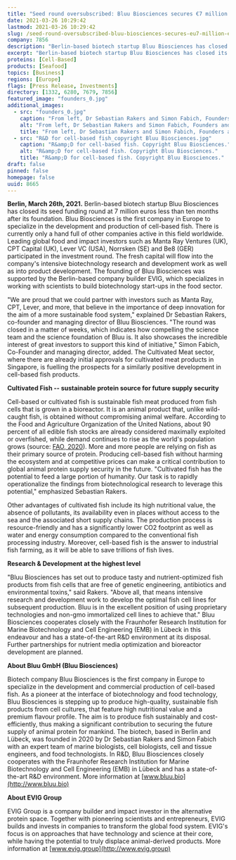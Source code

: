 ```yaml
---
title: "Seed round oversubscribed: Bluu Biosciences secures €7 million – Europe's first cell-based fish biotech company takes off"
date: 2021-03-26 10:29:42
lastmod: 2021-03-26 10:29:42
slug: /seed-round-oversubscribed-bluu-biosciences-secures-eu7-million-europes-first-cell-based
company: 7856
description: "Berlin-based biotech startup Bluu Biosciences has closed its seed funding round at 7 million euros less than ten months after its foundation. Bluu Biosciences is the first company in Europe to specialize in the development and production of cell-based fish."
excerpt: "Berlin-based biotech startup Bluu Biosciences has closed its seed funding round at 7 million euros less than ten months after its foundation. Bluu Biosciences is the first company in Europe to specialize in the development and production of cell-based fish."
proteins: [Cell-Based]
products: [Seafood]
topics: [Business]
regions: [Europe]
flags: [Press Release, Investments]
directory: [1332, 6280, 7679, 7856]
featured_image: "founders_0.jpg"
additional_images:
  - src: "founders_0.jpg"
    caption: "From left, Dr Sebastian Rakers and Simon Fabich, Founders and Managing Directors of Bluu Biosciences. Copyright Bluu Biosciences."
    alt: "From left, Dr Sebastian Rakers and Simon Fabich, Founders and Managing Directors of Bluu Biosciences. Copyright Bluu Biosciences."
    title: "From left, Dr Sebastian Rakers and Simon Fabich, Founders and Managing Directors of Bluu Biosciences. Copyright Bluu Biosciences."
  - src: "R&D for cell-based fish_copyright Bluu Biosciences.jpg"
    caption: "R&amp;D for cell-based fish. Copyright Bluu Biosciences."
    alt: "R&amp;D for cell-based fish. Copyright Bluu Biosciences."
    title: "R&amp;D for cell-based fish. Copyright Bluu Biosciences."
draft: false
pinned: false
homepage: false
uuid: 8665
---
```

**Berlin, March 26th, 2021.** Berlin-based biotech startup Bluu
Biosciences has closed its seed funding round at 7 million euros less
than ten months after its foundation. Bluu Biosciences is the first
company in Europe to specialize in the development and production of
cell-based fish. There is currently only a hand full of other companies
active in this field worldwide. Leading global food and impact investors
such as Manta Ray Ventures (UK), CPT Capital (UK), Lever VC (USA),
Norrsken (SE) and Be8 (GER) participated in the investment round. The
fresh capital will flow into the company\'s intensive biotechnology
research and development work as well as into product development. The
founding of Bluu Biosciences was supported by the Berlin-based company
builder EVIG, which specializes in working with scientists to build
biotechnology start-ups in the food sector.

"We are proud that we could partner with investors such as Manta Ray,
CPT, Lever, and more, that believe in the importance of deep innovation
for the aim of a more sustainable food system," explained Dr Sebastian
Rakers, co-founder and managing director of Bluu Biosciences. "The round
was closed in a matter of weeks, which indicates how compelling the
science team and the science foundation of Bluu is. It also showcases
the incredible interest of great investors to support this kind of
initiative," Simon Fabich, Co-Founder and managing director, added. The
Cultivated Meat sector, where there are already initial approvals for
cultivated meat products in Singapore, is fuelling the prospects for a
similarly positive development in cell-based fish products.

**Cultivated Fish -- sustainable protein source for future supply
security**

Cell-based or cultivated fish is sustainable fish meat produced from
fish cells that is grown in a bioreactor. It is an animal product that,
unlike wild-caught fish, is obtained without compromising animal
welfare. According to the Food and Agriculture Organization of the
United Nations, about 90 percent of all edible fish stocks are already
considered maximally exploited or overfished, while demand continues to
rise as the world\'s population grows (source: [FAO,
2020](http://www.fao.org/state-of-fisheries-aquaculture/en/)). More and
more people are relying on fish as their primary source of protein.
Producing cell-based fish without harming the ecosystem and at
competitive prices can make a critical contribution to global animal
protein supply security in the future. \"Cultivated fish has the
potential to feed a large portion of humanity. Our task is to rapidly
operationalize the findings from biotechnological research to leverage
this potential," emphasized Sebastian Rakers.

Other advantages of cultivated fish include its high nutritional value,
the absence of pollutants, its availability even in places without
access to the sea and the associated short supply chains. The production
process is resource-friendly and has a significantly lower CO2 footprint
as well as water and energy consumption compared to the conventional
fish processing industry. Moreover, cell-based fish is the answer to
industrial fish farming, as it will be able to save trillions of fish
lives.

**Research & Development at the highest level**

"Bluu Biosciences has set out to produce tasty and nutrient-optimized
fish products from fish cells that are free of genetic engineering,
antibiotics and environmental toxins,\" said Rakers. "Above all, that
means intensive research and development work to develop the optimal
fish cell lines for subsequent production. Bluu is in the excellent
position of using proprietary technologies and non-gmo immortalized cell
lines to achieve that." Bluu Biosciences cooperates closely with the
Fraunhofer Research Institution for Marine Biotechnology and Cell
Engineering (EMB) in Lübeck in this endeavour and has a state-of-the-art
R&D environment at its disposal. Further partnerships for nutrient media
optimization and bioreactor development are planned.

**About Bluu GmbH (Bluu Biosciences)**

Biotech company Bluu Biosciences is the first company in Europe to
specialize in the development and commercial production of cell-based
fish. As a pioneer at the interface of biotechnology and food
technology, Bluu Biosciences is stepping up to produce high-quality,
sustainable fish products from cell cultures, that feature high
nutritional value and a premium flavour profile. The aim is to produce
fish sustainably and cost-efficiently, thus making a significant
contribution to securing the future supply of animal protein for
mankind. The biotech, based in Berlin and Lübeck, was founded in 2020 by
Dr Sebastian Rakers and Simon Fabich with an expert team of marine
biologists, cell biologists, cell and tissue engineers, and food
technologists. In R&D, Bluu Biosciences closely cooperates with the
Fraunhofer Research Institution for Marine Biotechnology and Cell
Engineering (EMB) in Lübeck and has a state-of-the-art R&D environment.
More information at [www.bluu.bio](http://www.bluu.bio)

**About EVIG Group**

EVIG Group is a company builder and impact investor in the alternative
protein space. Together with pioneering scientists and entrepreneurs,
EVIG builds and invests in companies to transform the global food
system. EVIG's focus is on approaches that have technology and science
at their core, while having the potential to truly displace
animal-derived products. More information at
[www.evig.group](http://www.evig.group)
